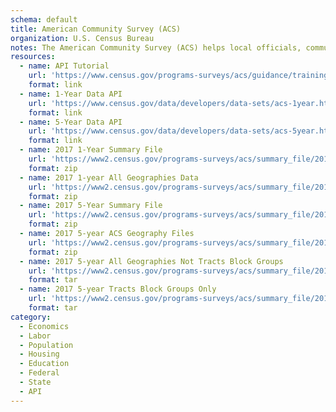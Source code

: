 ```yaml
---
schema: default
title: American Community Survey (ACS)
organization: U.S. Census Bureau
notes: The American Community Survey (ACS) helps local officials, community leaders, and businesses understand the changes taking place in their communities. It is the premier source for detailed population and housing information about our nation.
resources:
  - name: API Tutorial
    url: 'https://www.census.gov/programs-surveys/acs/guidance/training-presentations/acs-api.html'
    format: link
  - name: 1-Year Data API
    url: 'https://www.census.gov/data/developers/data-sets/acs-1year.html'
    format: link
  - name: 5-Year Data API
    url: 'https://www.census.gov/data/developers/data-sets/acs-5year.html'
    format: link
  - name: 2017 1-Year Summary File
    url: 'https://www2.census.gov/programs-surveys/acs/summary_file/2017/data/2017_1yr_Summary_FileTemplates.zip'
    format: zip
  - name: 2017 1-year All Geographies Data
    url: 'https://www2.census.gov/programs-surveys/acs/summary_file/2017/data/1_year_entire_sf/All_Geographies.zip'
    format: zip
  - name: 2017 5-Year Summary File
    url: 'https://www2.census.gov/programs-surveys/acs/summary_file/2017/data/2017_5yr_Summary_FileTemplates.zip'
    format: zip
  - name: 2017 5-year ACS Geography Files
    url: 'https://www2.census.gov/programs-surveys/acs/summary_file/2017/data/5_year_entire_sf/2017_ACS_Geography_Files.zip'
    format: zip
  - name: 2017 5-year All Geographies Not Tracts Block Groups
    url: 'https://www2.census.gov/programs-surveys/acs/summary_file/2017/data/5_year_entire_sf/All_Geographies_Not_Tracts_Block_Groups.tar'
    format: tar
  - name: 2017 5-year Tracts Block Groups Only
    url: 'https://www2.census.gov/programs-surveys/acs/summary_file/2017/data/5_year_entire_sf/Tracts_Block_Groups_Only.tar'
    format: tar
category:
  - Economics
  - Labor
  - Population
  - Housing
  - Education
  - Federal
  - State
  - API
---
```

